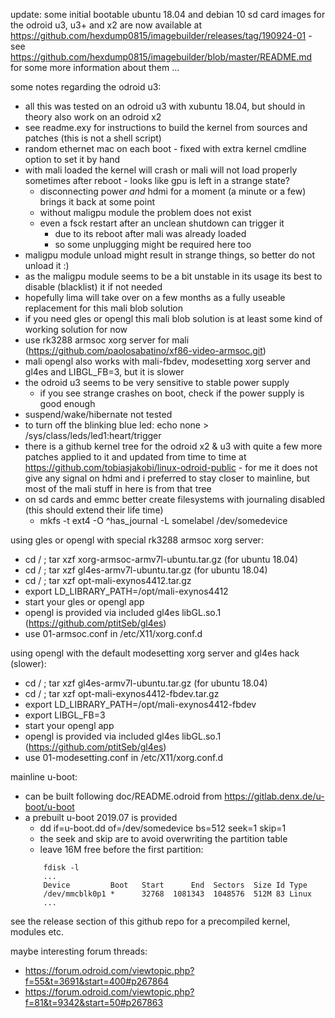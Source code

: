 update: some initial bootable ubuntu 18.04 and debian 10 sd card images for the odroid u3, u3+ and x2 are now available at https://github.com/hexdump0815/imagebuilder/releases/tag/190924-01 - see https://github.com/hexdump0815/imagebuilder/blob/master/README.md for some more information about them ...

some notes regarding the odroid u3:

- all this was tested on an odroid u3 with xubuntu 18.04, but should in theory also work on an odroid x2
- see readme.exy for instructions to build the kernel from sources and patches (this is not a shell script)
- random ethernet mac on each boot - fixed with extra kernel cmdline option to set it by hand
- with mali loaded the kernel will crash or mali will not load properly sometimes after reboot - looks like gpu is left in a strange state?
  - disconnecting power _and_ hdmi for a moment (a minute or a few) brings it back at some point
  - without maligpu module the problem does not exist
  - even a fsck restart after an unclean shutdown can trigger it
    - due to its reboot after mali was already loaded
    - so some unplugging might be required here too
- maligpu module unload might result in strange things, so better do not unload it :)
- as the maligpu module seems to be a bit unstable in its usage its best to disable (blacklist) it if not needed
- hopefully lima will take over on a few months as a fully useable replacement for this mali blob solution
- if you need gles or opengl this mali blob solution is at least some kind of working solution for now
- use rk3288 armsoc xorg server for mali (https://github.com/paolosabatino/xf86-video-armsoc.git)
- mali opengl also works with mali-fbdev, modesetting xorg server and gl4es and LIBGL_FB=3, but it is slower
- the odroid u3 seems to be very sensitive to stable power supply
  - if you see strange crashes on boot, check if the power supply is good enough
- suspend/wake/hibernate not tested
- to turn off the blinking blue led: echo none > /sys/class/leds/led1\:heart/trigger
- there is a github kernel tree for the odroid x2 & u3 with quite a few more patches applied to it and updated from time to time at https://github.com/tobiasjakobi/linux-odroid-public - for me it does not give any signal on hdmi and i preferred to stay closer to mainline, but most of the mali stuff in here is from that tree
- on sd cards and emmc better create filesystems with journaling disabled (this should extend their life time)
  - mkfs -t ext4 -O ^has_journal -L somelabel /dev/somedevice

using gles or opengl with special rk3288 armsoc xorg server:
- cd / ; tar xzf xorg-armsoc-armv7l-ubuntu.tar.gz (for ubuntu 18.04)
- cd / ; tar xzf gl4es-armv7l-ubuntu.tar.gz (for ubuntu 18.04)
- cd / ; tar xzf opt-mali-exynos4412.tar.gz
- export LD_LIBRARY_PATH=/opt/mali-exynos4412
- start your gles or opengl app
- opengl is provided via included gl4es libGL.so.1 (https://github.com/ptitSeb/gl4es)
- use 01-armsoc.conf in /etc/X11/xorg.conf.d

using opengl with the default modesetting xorg server and gl4es hack (slower):
- cd / ; tar xzf gl4es-armv7l-ubuntu.tar.gz (for ubuntu 18.04)
- cd / ; tar xzf opt-mali-exynos4412-fbdev.tar.gz
- export LD_LIBRARY_PATH=/opt/mali-exynos4412-fbdev
- export LIBGL_FB=3
- start your opengl app
- opengl is provided via included gl4es libGL.so.1 (https://github.com/ptitSeb/gl4es)
- use 01-modesetting.conf in /etc/X11/xorg.conf.d

mainline u-boot:
- can be built following doc/README.odroid from https://gitlab.denx.de/u-boot/u-boot
- a prebuilt u-boot 2019.07 is provided
  - dd if=u-boot.dd of=/dev/somedevice bs=512 seek=1 skip=1 
  - the seek and skip are to avoid overwriting the partition table
  - leave 16M free before the first partition:
  ```
      fdisk -l
      ...
      Device         Boot   Start      End  Sectors  Size Id Type
      /dev/mmcblk0p1 *      32768  1081343  1048576  512M 83 Linux
      ...
  ```
see the release section of this github repo for a precompiled kernel, modules etc.

maybe interesting forum threads:
* https://forum.odroid.com/viewtopic.php?f=55&t=3691&start=400#p267864
* https://forum.odroid.com/viewtopic.php?f=81&t=9342&start=50#p267863
